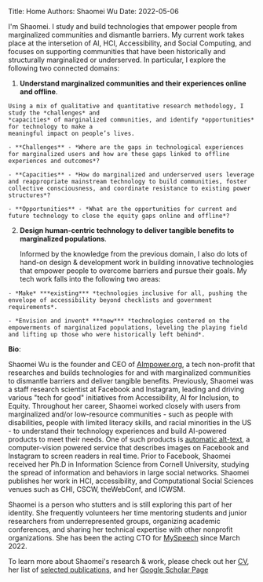 Title: Home
Authors: Shaomei Wu
Date: 2022-05-06

I'm Shaomei. I study and build technologies that empower people from marginalized communities and dismantle barriers. My current work takes place at the intersetion of AI, HCI, Accessibility, and Social Computing, and focuses on supporting communities that have been historically and structurally marginalized or underserved. In particular, I explore the following two connected domains:

<!-- I am interested at understanding the **experiences and challenges of marginalized communities** and building **inclusive** and **empowering** technologies **with the community**.-->

  1. **Understand marginalized communities and their experiences online and offline**.
  
    Using a mix of qualitative and quantitative research methodology, I study the *challenges* and 
	*capacities* of marginalized communities, and identify *opportunities* for technology to make a 
	meaningful impact on people’s lives.
	
	- **Challenges** - *Where are the gaps in technological experiences for marginalized users and how are these gaps linked to offline 
	experiences and outcomes*? 
	  	
    - **Capacities** - *How do marginalized and underserved users leverage and reappropriate mainstream technology to build communities, foster collective consciousness, and coordinate resistance to existing power structures*?
			
	- **Opportunities** - *What are the opportunities for current and future technology to close the equity gaps online and offline*? 
  
  2. **Design human-centric technology to deliver tangible benefits to marginalized populations**.
  
     Informed by the knowledge from the previous domain, I also do lots of hand-on design & development work  in building innovative technologies  that empower people to overcome barriers and pursue their goals. My tech work falls into the following two areas:
	 
    - *Make* ***existing*** *technologies inclusive for all, pushing the envelope of accessibility beyond checklists and government requirements*.
	
	- *Envision and invent* ***new*** *technologies centered on the empowerments of marginalized populations, leveling the playing field and lifting up those who were historically left behind*.

	
**Bio**:

Shaomei Wu is the founder and CEO of [AImpower.org](aimpower.org), a tech non-profit that researches and builds technologies for and with marginalized communities to dismantle barriers and deliver tangible benefits. Previously, Shaomei was a staff research scientist at Facebook and Instagram, leading and driving various "tech for good" initiatives from Accessibility, AI for Inclusion, to Equity. Throughout her career, Shaomei worked closely with users from marginalized and/or low-resource communities - such as people with disabilities, people with limited literacy skills, and racial minorities in the US - to understand their technology experiences and build AI-powered products to meet their needs. One of such products is [automatic alt-text](https://tech.fb.com/artificial-intelligence/2018/06/using-artificial-intelligence-to-help-blind-people-see-facebook/), a computer-vision powered service that describes images on Facebook and Instagram to screen readers in real time. Prior to Facebook, Shaomei received her Ph.D in Information Science from Cornell University, studying the spread of information and behaviors in large social networks. Shaomei publishes her work in HCI, accessibility, and Computational Social Sciences venues such as CHI, CSCW, theWebConf, and ICWSM. 

Shaomei is a person who stutters and is still exploring this part of her identity. She frequently volunteers her time mentoring students and junior researchers from underrepresented groups, organizing academic conferences, and sharing her technical expertise with other nonprofit organizations. She has been the acting CTO for [MySpeech](https://myspeechapp.org/) since March 2022. 

To learn more about Shaomei's research & work, please check out her [CV](http://www.shaomei.info/pages/curriculum-vitae.html), her list of [selected publications](http://www.shaomei.info/pages/publications.html), and her [Google Scholar Page](https://scholar.google.com/citations?user=Y0xVWqYAAAAJ) 
